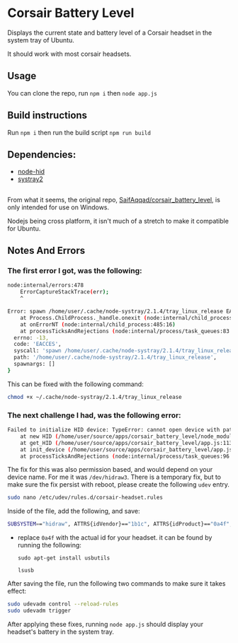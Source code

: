 # Corsair Battery Level
Displays the current state and battery level of a Corsair headset in the system tray of Ubuntu.

It should work with most corsair headsets.

## Usage 
You can clone the repo, run `npm i` then `node app.js`

## Build instructions
Run `npm i` then run the build script `npm run build`

## Dependencies:
* [node-hid](https://github.com/node-hid/node-hid)
* [systray2](https://github.com/felixhao28/node-systray)

##

From what it seems, the original repo, [SaifAqqad/corsair_battery_level](https://github.com/SaifAqqad/corsair_battery_level), is only intended for use on Windows.

Nodejs being cross platform, it isn't much of a stretch to make it compatible for Ubuntu.

## Notes And Errors

### The first error I got, was the following:

```bash
node:internal/errors:478
    ErrorCaptureStackTrace(err);
    ^

Error: spawn /home/user/.cache/node-systray/2.1.4/tray_linux_release EACCES
    at Process.ChildProcess._handle.onexit (node:internal/child_process:285:19)
    at onErrorNT (node:internal/child_process:485:16)
    at processTicksAndRejections (node:internal/process/task_queues:83:21) {
  errno: -13,
  code: 'EACCES',
  syscall: 'spawn /home/user/.cache/node-systray/2.1.4/tray_linux_release',
  path: '/home/user/.cache/node-systray/2.1.4/tray_linux_release',
  spawnargs: []
}

```

This can be fixed with the following command:

```bash
chmod +x ~/.cache/node-systray/2.1.4/tray_linux_release
```

### The next challenge I had, was the following error:

```bash
Failed to initialize HID device: TypeError: cannot open device with path /dev/hidraw3
    at new HID (/home/user/source/apps/corsair_battery_level/node_modules/node-hid/nodehid.js:57:17)
    at get_HID (/home/user/source/apps/corsair_battery_level/app.js:113:25)
    at init_device (/home/user/source/apps/corsair_battery_level/app.js:82:33)
    at processTicksAndRejections (node:internal/process/task_queues:96:5)

```

The fix for this was also permission based, and would depend on your device name. For me it was `/dev/hidraw3`.
There is a temporary fix, but to make sure the fix persist with reboot, please create the following `udev` entry.

```bash
sudo nano /etc/udev/rules.d/corsair-headset.rules
```

Inside of the file, add the following, and save:

```bash
SUBSYSTEM=="hidraw", ATTRS{idVendor}=="1b1c", ATTRS{idProduct}=="0a4f", MODE="0666"
```

- replace `0a4f` with the actual id for your headset. it can be found by running the following:

    `sudo apt-get install usbutils`

    `lsusb`

After saving the file, run the following two commands to make sure it takes effect:

```bash
sudo udevadm control --reload-rules
sudo udevadm trigger
```

After applying these fixes, running `node app.js` should display your headset's battery in the system tray.